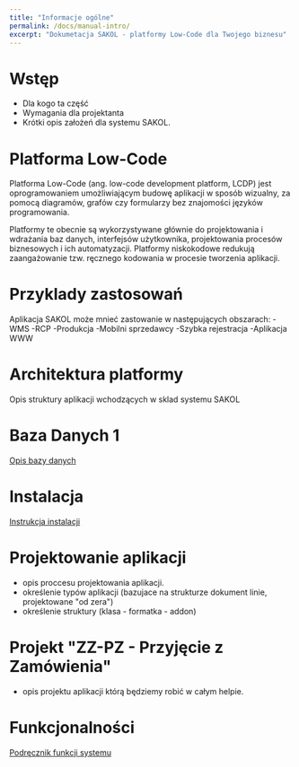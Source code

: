 ```yaml
---
title: "Informacje ogólne"
permalink: /docs/manual-intro/
excerpt: "Dokumetacja SAKOL - platformy Low-Code dla Twojego biznesu"
---
```


# Wstęp
 - Dla kogo ta część
 - Wymagania dla projektanta
 - Krótki opis założeń dla systemu SAKOL. 

# Platforma Low-Code

Platforma Low-Code (ang. low-code development platform, LCDP) jest oprogramowaniem umożliwiającym budowę aplikacji w sposób wizualny, za pomocą diagramów, grafów czy formularzy bez znajomości języków programowania.

Platformy te obecnie są wykorzystywane głównie do projektowania i wdrażania baz danych, interfejsów użytkownika, projektowania procesów biznesowych i ich automatyzacji. Platformy niskokodowe redukują zaangażowanie tzw. ręcznego kodowania w procesie tworzenia aplikacji.

# Przyklady zastosowań
Aplikacja SAKOL może mnieć zastowanie w następujących obszarach:
-WMS
-RCP
-Produkcja
-Mobilni sprzedawcy
-Szybka rejestracja
-Aplikacja WWW 
# Architektura platformy
Opis struktury aplikacji wchodzących w sklad systemu SAKOL

# Baza Danych 1
[Opis bazy danych](../manual-dbhelp/)

# Instalacja
[Instrukcja instalacji](../manual-install/)

# Projektowanie aplikacji
- opis proccesu projektowania aplikacji.
- określenie typów aplikacji (bazujace na strukturze dokument linie, projektowane "od zera")
- określenie struktury (klasa - formatka - addon)

# Projekt "ZZ-PZ - Przyjęcie z Zamówienia"
- opis projektu aplikacji którą będziemy robić w całym helpie.

# Funkcjonalności 
[Podręcznik funkcji systemu](../manual-reference/)
